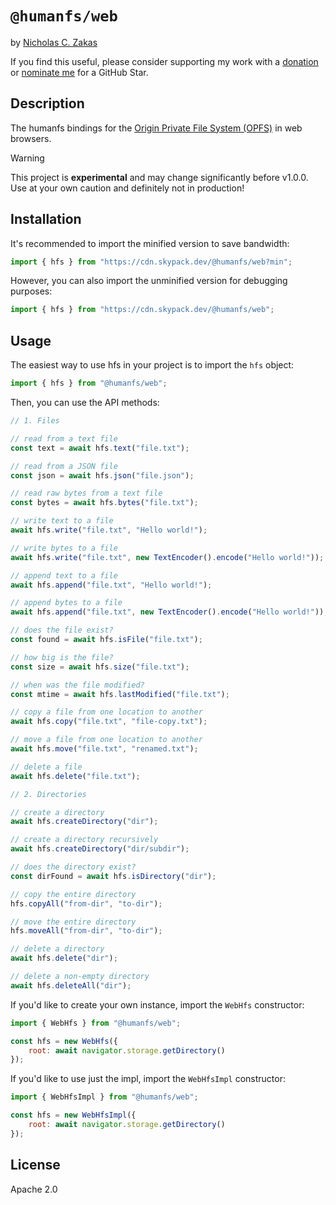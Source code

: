 # `@humanfs/web`

by [Nicholas C. Zakas](https://humanwhocodes.com)

If you find this useful, please consider supporting my work with a [donation](https://humanwhocodes.com/donate) or [nominate me](https://stars.github.com/nominate/) for a GitHub Star.

## Description

The humanfs bindings for the [Origin Private File System (OPFS)](https://developer.mozilla.org/en-US/docs/Web/API/File_System_API/Origin_private_file_system) in web browsers.

> [!WARNING]
> This project is **experimental** and may change significantly before v1.0.0. Use at your own caution and definitely not in production!

## Installation

It's recommended to import the minified version to save bandwidth:

```js
import { hfs } from "https://cdn.skypack.dev/@humanfs/web?min";
```

However, you can also import the unminified version for debugging purposes:

```js
import { hfs } from "https://cdn.skypack.dev/@humanfs/web";
```

## Usage

The easiest way to use hfs in your project is to import the `hfs` object:

```js
import { hfs } from "@humanfs/web";
```

Then, you can use the API methods:

```js
// 1. Files

// read from a text file
const text = await hfs.text("file.txt");

// read from a JSON file
const json = await hfs.json("file.json");

// read raw bytes from a text file
const bytes = await hfs.bytes("file.txt");

// write text to a file
await hfs.write("file.txt", "Hello world!");

// write bytes to a file
await hfs.write("file.txt", new TextEncoder().encode("Hello world!"));

// append text to a file
await hfs.append("file.txt", "Hello world!");

// append bytes to a file
await hfs.append("file.txt", new TextEncoder().encode("Hello world!"));

// does the file exist?
const found = await hfs.isFile("file.txt");

// how big is the file?
const size = await hfs.size("file.txt");

// when was the file modified?
const mtime = await hfs.lastModified("file.txt");

// copy a file from one location to another
await hfs.copy("file.txt", "file-copy.txt");

// move a file from one location to another
await hfs.move("file.txt", "renamed.txt");

// delete a file
await hfs.delete("file.txt");

// 2. Directories

// create a directory
await hfs.createDirectory("dir");

// create a directory recursively
await hfs.createDirectory("dir/subdir");

// does the directory exist?
const dirFound = await hfs.isDirectory("dir");

// copy the entire directory
hfs.copyAll("from-dir", "to-dir");

// move the entire directory
hfs.moveAll("from-dir", "to-dir");

// delete a directory
await hfs.delete("dir");

// delete a non-empty directory
await hfs.deleteAll("dir");
```

If you'd like to create your own instance, import the `WebHfs` constructor:

```js
import { WebHfs } from "@humanfs/web";

const hfs = new WebHfs({
	root: await navigator.storage.getDirectory()
});
```

If you'd like to use just the impl, import the `WebHfsImpl` constructor:

```js
import { WebHfsImpl } from "@humanfs/web";

const hfs = new WebHfsImpl({
	root: await navigator.storage.getDirectory()
});
```

## License

Apache 2.0
